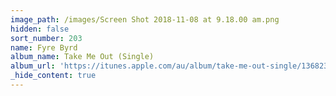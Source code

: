 ```yaml
---
image_path: /images/Screen Shot 2018-11-08 at 9.18.00 am.png
hidden: false
sort_number: 203
name: Fyre Byrd
album_name: Take Me Out (Single)
album_url: 'https://itunes.apple.com/au/album/take-me-out-single/1368231520'
_hide_content: true
---
```



